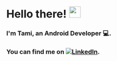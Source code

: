 # Hello there! <img src="https://raw.githubusercontent.com/MartinHeinz/MartinHeinz/master/wave.gif" width="30px"> 
### I'm Tami, an Android Developer 💻.
### You can find me on [![LinkedIn][1.2]][1].

<!-- Icons -->

[1.2]: https://raw.githubusercontent.com/MartinHeinz/MartinHeinz/master/linkedin-3-16.png

<!-- Links to your social media accounts -->

[1]: https://www.linkedin.com/in/tamimah-zulafa/

<!--
**tamizna/tamizna** is a ✨ _special_ ✨ repository because its `README.md` (this file) appears on your GitHub profile.

Here are some ideas to get you started:

- 🔭 I’m currently working on ...
- 🌱 I’m currently learning ...
- 👯 I’m looking to collaborate on ...
- 🤔 I’m looking for help with ...
- 💬 Ask me about ...
- 📫 How to reach me: ...
- 😄 Pronouns: ...
- ⚡ Fun fact: ...
-->
